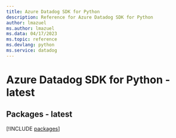```yaml
---
title: Azure Datadog SDK for Python
description: Reference for Azure Datadog SDK for Python
author: lmazuel
ms.author: lmazuel
ms.data: 04/17/2023
ms.topic: reference
ms.devlang: python
ms.service: datadog
---
```

# Azure Datadog SDK for Python - latest
## Packages - latest
[!INCLUDE [packages](datadog-index.md)]